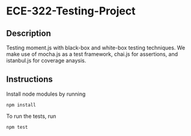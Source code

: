 # ECE-322-Testing-Project

## Description
Testing moment.js with black-box and white-box testing techniques. We make use of mocha.js as a test framework, chai.js for assertions, and istanbul.js for coverage anaysis.

## Instructions
Install node modules by running
```
npm install
```
To run the tests, run
```
npm test
```